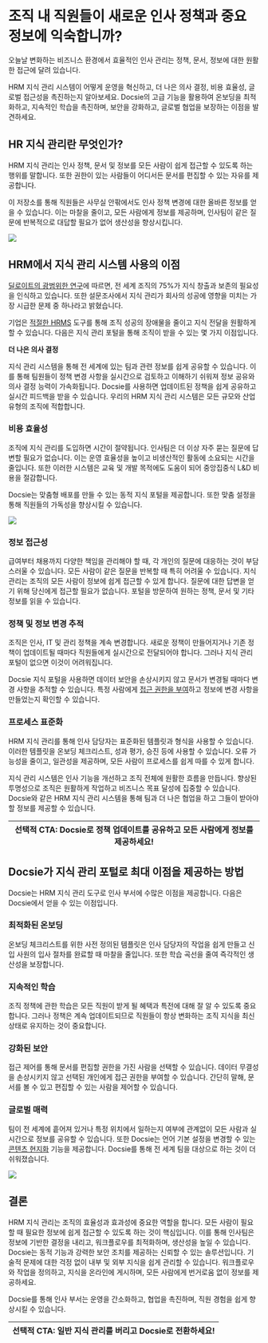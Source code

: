 # 조직 내 직원들이 새로운 인사 정책과 중요 정보에 익숙합니까?

오늘날 변화하는 비즈니스 환경에서 효율적인 인사 관리는 정책, 문서, 정보에 대한 원활한 접근에 달려 있습니다.

HRM 지식 관리 시스템이 어떻게 운영을 혁신하고, 더 나은 의사 결정, 비용 효율성, 글로벌 접근성을 촉진하는지 알아보세요. Docsie의 고급 기능을 활용하여 온보딩을 최적화하고, 지속적인 학습을 촉진하며, 보안을 강화하고, 글로벌 협업을 보장하는 이점을 발견하세요.

## HR 지식 관리란 무엇인가?

HRM 지식 관리는 인사 정책, 문서 및 정보를 모든 사람이 쉽게 접근할 수 있도록 하는 행위를 말합니다. 또한 권한이 있는 사람들이 어디서든 문서를 편집할 수 있는 자유를 제공합니다.

이 저장소를 통해 직원들은 사무실 안팎에서도 인사 정책 변경에 대한 올바른 정보를 얻을 수 있습니다. 이는 마찰을 줄이고, 모든 사람에게 정보를 제공하며, 인사팀이 같은 질문에 반복적으로 대답할 필요가 없어 생산성을 향상시킵니다.

![](https://cdn.docsie.io/workspace_PfNzfGj3YfKKtTO4T/doc_QiqgSuNoJpspcExF3/file_rmt86CsAIgdlM6lvF/image1.png)

## HRM에서 지식 관리 시스템 사용의 이점

[딜로이트의 광범위한 연구](https://www2.deloitte.com/xe/en/insights/focus/technology-and-the-future-of-work/organizational-knowledge-management.html)에 따르면, 전 세계 조직의 75%가 지식 창출과 보존의 필요성을 인식하고 있습니다. 또한 설문조사에서 지식 관리가 회사의 성공에 영향을 미치는 가장 시급한 문제 중 하나라고 밝혔습니다.

기업은 [적절한 HRMS](https://blog.darwinbox.com/choosing-the-right-hrms-for-your-business) 도구를 통해 조직 성공의 장애물을 줄이고 지식 전달을 원활하게 할 수 있습니다. 다음은 지식 관리 포털을 통해 조직이 받을 수 있는 몇 가지 이점입니다.

**더 나은 의사 결정**

지식 관리 시스템을 통해 전 세계에 있는 팀과 관련 정보를 쉽게 공유할 수 있습니다. 이를 통해 팀원들이 정책 변경 사항을 실시간으로 검토하고 이해하기 쉬워져 정보 공유와 의사 결정 능력이 가속화됩니다. Docsie를 사용하면 업데이트된 정책을 쉽게 공유하고 실시간 피드백을 받을 수 있습니다. 우리의 HRM 지식 관리 시스템은 모든 규모와 산업 유형의 조직에 적합합니다.

### 비용 효율성

조직에 지식 관리를 도입하면 시간이 절약됩니다. 인사팀은 더 이상 자주 묻는 질문에 답변할 필요가 없습니다. 이는 운영 효율성을 높이고 비생산적인 활동에 소요되는 시간을 줄입니다. 또한 이러한 시스템은 교육 및 개발 목적에도 도움이 되어 중앙집중식 L&D 비용을 절감합니다.

Docsie는 맞춤형 배포를 만들 수 있는 동적 지식 포털을 제공합니다. 또한 맞춤 설정을 통해 직원들의 가독성을 향상시킬 수 있습니다.

![](https://cdn.docsie.io/workspace_PfNzfGj3YfKKtTO4T/doc_QiqgSuNoJpspcExF3/file_GITkDsIlIY1RzP9j1/image3.png)

### 정보 접근성

급여부터 채용까지 다양한 책임을 관리해야 할 때, 각 개인의 질문에 대응하는 것이 부담스러울 수 있습니다. 모든 사람이 같은 질문을 반복할 때 특히 어려울 수 있습니다. 지식 관리는 조직의 모든 사람이 정보에 쉽게 접근할 수 있게 합니다. 질문에 대한 답변을 얻기 위해 당신에게 접근할 필요가 없습니다. 포털을 방문하여 원하는 정책, 문서 및 기타 정보를 읽을 수 있습니다.

### 정책 및 정보 변경 추적

조직은 인사, IT 및 관리 정책을 계속 변경합니다. 새로운 정책이 만들어지거나 기존 정책이 업데이트될 때마다 직원들에게 실시간으로 전달되어야 합니다. 그러나 지식 관리 포털이 없으면 이것이 어려워집니다.

Docsie 지식 포털을 사용하면 데이터 보안을 손상시키지 않고 문서가 변경될 때마다 변경 사항을 추적할 수 있습니다. 특정 사람에게 [접근 권한을 부여](https://www.docsie.io/blog/articles/a-to-z-of-documentation-version-control-and-how-it-improves-workplace-collaboration/)하고 정보에 변경 사항을 만들었는지 확인할 수 있습니다.

### 프로세스 표준화

HRM 지식 관리를 통해 인사 담당자는 표준화된 템플릿과 형식을 사용할 수 있습니다. 이러한 템플릿을 온보딩 체크리스트, 성과 평가, 승진 등에 사용할 수 있습니다. 오류 가능성을 줄이고, 일관성을 제공하며, 모든 사람이 프로세스를 쉽게 따를 수 있게 합니다.

지식 관리 시스템은 인사 기능을 개선하고 조직 전체에 원활한 흐름을 만듭니다. 향상된 투명성으로 조직은 원활하게 작업하고 비즈니스 목표 달성에 집중할 수 있습니다. Docsie와 같은 HRM 지식 관리 시스템을 통해 팀과 더 나은 협업을 하고 그들이 받아야 할 정보를 제공할 수 있습니다.

|선택적 CTA: Docsie로 정책 업데이트를 공유하고 모든 사람에게 정보를 제공하세요!|
|-| 

## Docsie가 지식 관리 포털로 최대 이점을 제공하는 방법

Docsie는 HRM 지식 관리 도구로 인사 부서에 수많은 이점을 제공합니다. 다음은 Docsie에서 얻을 수 있는 이점입니다.

###  최적화된 온보딩

온보딩 체크리스트를 위한 사전 정의된 템플릿은 인사 담당자의 작업을 쉽게 만들고 신입 사원의 입사 절차를 완료할 때 마찰을 줄입니다. 또한 학습 곡선을 줄여 즉각적인 생산성을 보장합니다.

### 지속적인 학습

조직 정책에 관한 학습은 모든 직원이 받게 될 혜택과 특전에 대해 잘 알 수 있도록 중요합니다. 그러나 정책은 계속 업데이트되므로 직원들이 항상 변화하는 조직 지식을 최신 상태로 유지하는 것이 중요합니다.

### 강화된 보안

접근 제어를 통해 문서를 편집할 권한을 가진 사람을 선택할 수 있습니다. 데이터 무결성을 손상시키지 않고 선택된 개인에게 접근 권한을 부여할 수 있습니다. 간단히 말해, 문서를 볼 수 있고 편집할 수 있는 사람을 제어할 수 있습니다.

### 글로벌 매력

팀이 전 세계에 흩어져 있거나 특정 위치에서 일하는지 여부에 관계없이 모든 사람과 실시간으로 정보를 공유할 수 있습니다. 또한 Docsie는 언어 기본 설정을 변경할 수 있는 [콘텐츠 현지화](https://help.docsie.io/content-localization-and-translation/home/) 기능을 제공합니다. Docsie를 통해 전 세계 팀을 대상으로 하는 것이 더 쉬워졌습니다.

![](https://cdn.docsie.io/workspace_PfNzfGj3YfKKtTO4T/doc_QiqgSuNoJpspcExF3/file_kjUmz2EHi9ySbmtqC/image5.png)

## 결론

HRM 지식 관리는 조직의 효율성과 효과성에 중요한 역할을 합니다. 모든 사람이 필요할 때 필요한 정보에 쉽게 접근할 수 있도록 하는 것이 핵심입니다. 이를 통해 인사팀은 정보에 기반한 결정을 내리고, 워크플로우를 최적화하며, 생산성을 높일 수 있습니다. Docsie는 동적 기능과 강력한 보안 조치를 제공하는 신뢰할 수 있는 솔루션입니다. 기술적 문제에 대한 걱정 없이 내부 및 외부 지식을 쉽게 관리할 수 있습니다. 워크플로우와 작업을 정의하고, 지식을 온라인에 게시하며, 모든 사람에게 번거로움 없이 정보를 제공하세요.

Docsie를 통해 인사 부서는 운영을 간소화하고, 협업을 촉진하며, 직원 경험을 쉽게 향상시킬 수 있습니다.

|선택적 CTA: 일반 지식 관리를 버리고 Docsie로 전환하세요!|
|-|